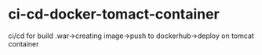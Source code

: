 # ci-cd-docker-tomact-container
ci/cd for build .war->creating image->push to dockerhub->deploy on tomcat container

